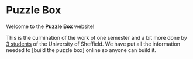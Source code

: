 # Puzzle Box

Welcome to the **Puzzle Box** website!

This is the culmination of the work of one semester and a bit more done by [3 students](the_team) of the University of Sheffield. We have put all the information needed to [build the puzzle box] online so anyone can build it.

